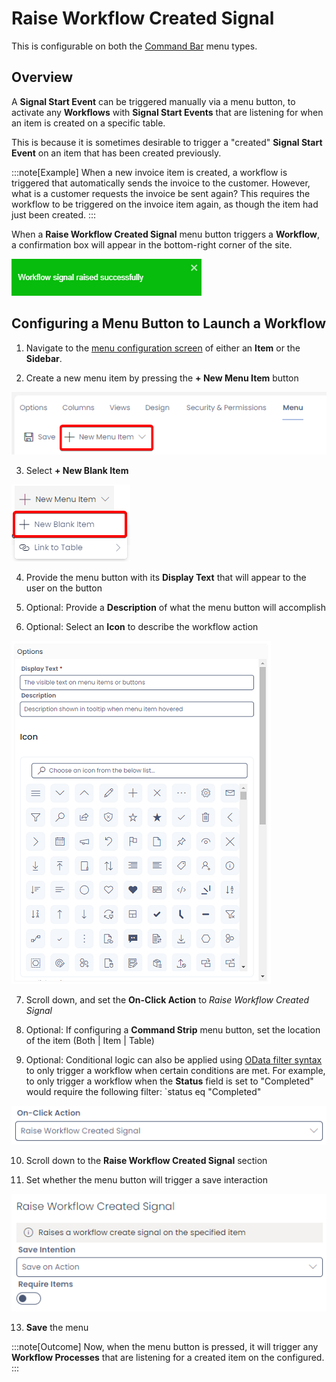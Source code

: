 # Raise Workflow Created Signal

This is configurable on both the [Command Bar](</docs/Rapid/3-User Manual/glossary/glossary.md#command-bar>) menu types.

## Overview

A **Signal Start Event** can be triggered manually via a menu button, to activate any **Workflows** with **Signal Start Events** that are listening for when an item is created on a specific table.

This is because it is sometimes desirable to trigger a "created" **Signal Start Event** on an item that has been created previously.

:::note[Example]
When a new invoice item is created, a workflow is triggered that automatically sends the invoice to the customer. However, what is a customer requests the invoice be sent again? This requires the workflow to be triggered on the invoice item again, as though the item had just been created.
:::

When a **Raise Workflow Created Signal** menu button triggers a **Workflow**, a confirmation box will appear in the bottom-right corner of the site.

![A screenshot of the confirmation box that appears when a workflow is successfully started. The confirmation box is green with white text and a white x in the corner to dismiss the box. The white text in this example reads: "Workflow signal raised successfully".](<Workflow Confirmation.png>)

## Configuring a Menu Button to Launch a Workflow

1. Navigate to the [menu configuration screen](</docs/Rapid/4-Keyper Manual/2-Designer/3-Menus/3-Menus.md>) of either an **Item** or the **Sidebar**. 

2. Create a new menu item by pressing the **+ New Menu Item** button

![A screenshot demonstrating the appearance and location of the New Menu Item button when editing a menu item. In this example this is editing a Command Strip menu item. At the top of the screenshot is the list of menu tabs for Designer when editing an item. Underneath, to the right of the "Save" button is the "New Menu Item". It has an icon of a + symbol and a downwards chevron indicating that it will open a dropdown menu. The screenshot is annotated with a red box to highlight the button's location.](<New Menu 1.png>)

3. Select **+ New Blank Item**

![A screenshot that demonstrates the appearance and location of the "New Blank Item" menu option that appears in the dropdown menu from the "New Menu Item" button. The screenshot is annotated with a red box to highlight the menu option's location.](<New Menu 2.png>)

4. Provide the menu button with its **Display Text** that will appear to the user on the button

5. Optional: Provide a **Description** of what the menu button will accomplish

6. Optional: Select an **Icon** to describe the workflow action

![A screenshot of the "Options" section of editing a menu button. The following fields are visible, with the descriptive text inside each field: "Display Text": "The visible text on menu items or buttons"; "Description": "Description shown in tooltip when menu item hovered"; and a large icon selection, where the user can choose an icon for the menu button.](<Button setup.png>)

7. Scroll down, and set the **On-Click Action** to *Raise Workflow Created Signal*

8. Optional: If configuring a **Command Strip** menu button, set the location of the item (Both | Item | Table)

9. Optional: Conditional logic can also be applied using [OData filter syntax](</docs/Rapid/5-Developer Manual/API Concepts/API Concepts.md#odata-filter-support>) to only trigger a workflow when certain conditions are met. For example, to only trigger a workflow when the **Status** field is set to "Completed" would require the following filter: `status eq "Completed"

![A screenshot of the "On-Click Action" choice field. In this example, it contains the value "Raise Workflow Created Signal".](OnClick.png)

10. Scroll down to the **Raise Workflow Created Signal** section

11. Set whether the menu button will trigger a save interaction

![A screenshot of the "Raise Workflow Created Signal" section. The section contains an info box with "Executes a process diagram." Underneath the info box are the following choice fields and descriptive text: "Save Intention": "Save on Action". Beneath these fields are the following check field: "Require Items".](<Workflow Setup.png>)

13. **Save** the menu

:::note[Outcome]
Now, when the menu button is pressed, it will trigger any **Workflow Processes** that are listening for a created item on the configured.
:::